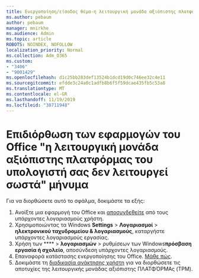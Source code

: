 ```yaml
---
title: Ενεργοποίηση/είσοδος θέμα-η λειτουργική μονάδα αξιόπιστης πλατφόρμας χάλασε
ms.author: pebaum
author: pebaum
manager: mnirkhe
ms.audience: Admin
ms.topic: article
ROBOTS: NOINDEX, NOFOLLOW
localization_priority: Normal
ms.collection: Adm_O365
ms.custom:
- "3406"
- "9001429"
ms.openlocfilehash: d1c25bb283def13524b1dcd19d0c746ee32c4e11
ms.sourcegitcommit: efdde3c24a0c1adfb8b6f5f59dcae435fb5c53a8
ms.translationtype: MT
ms.contentlocale: el-GR
ms.lasthandoff: 11/19/2019
ms.locfileid: "38711948"
---
```

# <a name="fixing-the-office-apps-your-computers-trusted-platform-module-is-not-functioning-properly-message"></a>Επιδιόρθωση των εφαρμογών του Office "η λειτουργική μονάδα αξιόπιστης πλατφόρμας του υπολογιστή σας δεν λειτουργεί σωστά" μήνυμα

Για να διορθώσετε αυτό το σφάλμα, δοκιμάστε τα εξής:

1. Ανοίξτε μια εφαρμογή του Office και [αποσυνδεθείτε](https://support.office.com/article/5a20dc11-47e9-4b6f-945d-478cb6d92071) από τους υπάρχοντες λογαριασμούς χρήστη.   
2. Χρησιμοποιώντας τα Windows **Settings** > **Λογαριασμοί** > **ηλεκτρονικού ταχυδρομείου & λογαριασμούς**, καταργήστε υπάρχοντες λογαριασμούς εργασίας. 
3. Χρήση των **** > **λογαριασμών** > ρυθμίσεων των Windows**πρόσβαση εργασία ή σχολείο**, αποσύνδεση υπάρχοντες λογαριασμούς. 
4. Επαναφορά κατάστασης ενεργοποίησης του Office. [Μάθε πώς](https://docs.microsoft.com/office365/troubleshoot/activation/reset-office-365-proplus-activation-state
).
5. Δοκιμάστε τη [διαδικασία ανάκτησης χρήστη](https://docs.microsoft.com/office365/troubleshoot/administration/connection-issue-when-sign-in-office-2016#symptom-2) για να διορθώσετε τις αποτυχίες της λειτουργικής μονάδας αξιόπιστης ΠΛΑΤΦΌΡΜΑς (TPM).